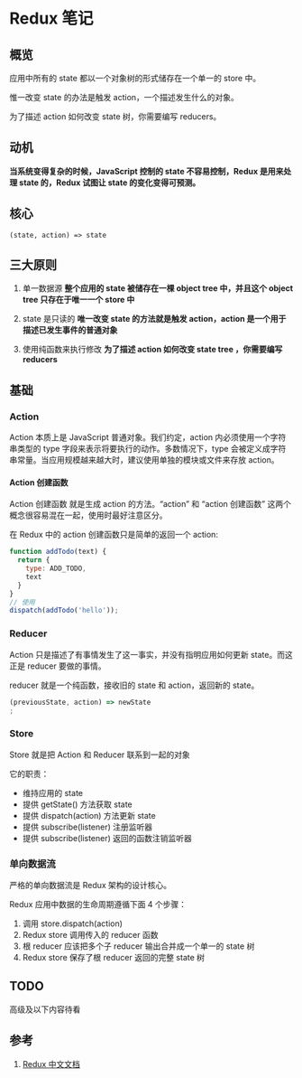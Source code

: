 # Redux 笔记

## 概览

应用中所有的 state 都以一个对象树的形式储存在一个单一的 store 中。

惟一改变 state 的办法是触发 action，一个描述发生什么的对象。

为了描述 action 如何改变 state 树，你需要编写 reducers。

## 动机

**当系统变得复杂的时候，JavaScript 控制的 state 不容易控制，Redux 是用来处理 state 的，Redux 试图让 state 的变化变得可预测。**

## 核心

```
(state, action) => state
```

## 三大原则

1. 单一数据源
**整个应用的 state 被储存在一棵 object tree 中，并且这个 object tree 只存在于唯一一个 store 中**

2. state 是只读的
**唯一改变 state 的方法就是触发 action，action 是一个用于描述已发生事件的普通对象**

3. 使用纯函数来执行修改
**为了描述 action 如何改变 state tree ，你需要编写 reducers**

## 基础

### Action

Action 本质上是 JavaScript 普通对象。我们约定，action 内必须使用一个字符串类型的 type 字段来表示将要执行的动作。多数情况下，type 会被定义成字符串常量。当应用规模越来越大时，建议使用单独的模块或文件来存放 action。

#### Action 创建函数
Action 创建函数 就是生成 action 的方法。“action” 和 “action 创建函数” 这两个概念很容易混在一起，使用时最好注意区分。

在 Redux 中的 action 创建函数只是简单的返回一个 action:

```js
function addTodo(text) {
  return {
    type: ADD_TODO,
    text
  }
}
// 使用
dispatch(addTodo('hello'));
```

### Reducer

Action 只是描述了有事情发生了这一事实，并没有指明应用如何更新 state。而这正是 reducer 要做的事情。

reducer 就是一个纯函数，接收旧的 state 和 action，返回新的 state。

```js
(previousState, action) => newState
;
```

### Store

Store 就是把 Action 和 Reducer 联系到一起的对象

它的职责：
* 维持应用的 state
* 提供 getState() 方法获取 state
* 提供 dispatch(action) 方法更新 state
* 提供 subscribe(listener) 注册监听器
* 提供 subscribe(listener) 返回的函数注销监听器

### 单向数据流

严格的单向数据流是 Redux 架构的设计核心。

Redux 应用中数据的生命周期遵循下面 4 个步骤：

1. 调用 store.dispatch(action)
2. Redux store 调用传入的 reducer 函数
3. 根 reducer 应该把多个子 reducer 输出合并成一个单一的 state 树
4. Redux store 保存了根 reducer 返回的完整 state 树


## TODO

高级及以下内容待看


## 参考
1. [Redux 中文文档](http://www.redux.org.cn/)






